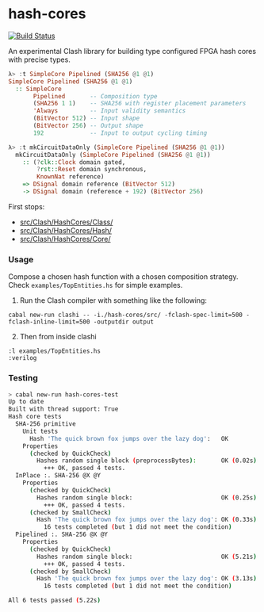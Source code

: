 # hash-cores

[![Build Status](https://travis-ci.com/blaxill/hash-cores.svg?branch=master)](https://travis-ci.com/blaxill/hash-cores)

An experimental Clash library for building type configured FPGA hash cores with precise types. 

~~~haskell
λ> :t SimpleCore Pipelined (SHA256 @1 @1)
SimpleCore Pipelined (SHA256 @1 @1)
  :: SimpleCore
       Pipelined       -- Composition type
       (SHA256 1 1)    -- SHA256 with register placement parameters
       'Always         -- Input validity semantics
       (BitVector 512) -- Input shape
       (BitVector 256) -- Output shape
       192             -- Input to output cycling timing

λ> :t mkCircuitDataOnly (SimpleCore Pipelined (SHA256 @1 @1))
  mkCircuitDataOnly (SimpleCore Pipelined (SHA256 @1 @1))
    :: (?clk::Clock domain gated,
        ?rst::Reset domain synchronous,
        KnownNat reference)
    => DSignal domain reference (BitVector 512)
    -> DSignal domain (reference + 192) (BitVector 256)
~~~


First stops:

- [src/Clash/HashCores/Class/](https://github.com/blaxill/dsignal-hash-cores/blob/master/src/Clash/HashCores/Class/)
- [src/Clash/HashCores/Hash/](https://github.com/blaxill/dsignal-hash-cores/blob/master/src/Clash/HashCores/Hash/)
- [src/Clash/HashCores/Core/](https://github.com/blaxill/dsignal-hash-cores/blob/master/src/Clash/HashCores/Core/)


### Usage

Compose a chosen hash function with a chosen composition strategy. Check `examples/TopEntities.hs` for simple examples.

1. Run the Clash compiler with something like the following:

  `cabal new-run clashi -- -i./hash-cores/src/ -fclash-spec-limit=500 -fclash-inline-limit=500 -outputdir output`

2. Then from inside clashi

  ~~~
  :l examples/TopEntities.hs
  :verilog
  ~~~


### Testing

```bash
> cabal new-run hash-cores-test
Up to date
Built with thread support: True
Hash core tests
  SHA-256 primitive
    Unit tests
      Hash 'The quick brown fox jumps over the lazy dog':   OK
    Properties
      (checked by QuickCheck)
        Hashes random single block (preprocessBytes):       OK (0.02s)
          +++ OK, passed 4 tests.
  InPlace :. SHA-256 @X @Y
    Properties
      (checked by QuickCheck)
        Hashes random single block:                         OK (0.25s)
          +++ OK, passed 4 tests.
      (checked by SmallCheck)
        Hash 'The quick brown fox jumps over the lazy dog': OK (0.33s)
          16 tests completed (but 1 did not meet the condition)
  Pipelined :. SHA-256 @X @Y
    Properties
      (checked by QuickCheck)
        Hashes random single block:                         OK (5.21s)
          +++ OK, passed 4 tests.
      (checked by SmallCheck)
        Hash 'The quick brown fox jumps over the lazy dog': OK (3.13s)
          16 tests completed (but 1 did not meet the condition)

All 6 tests passed (5.22s)
```

